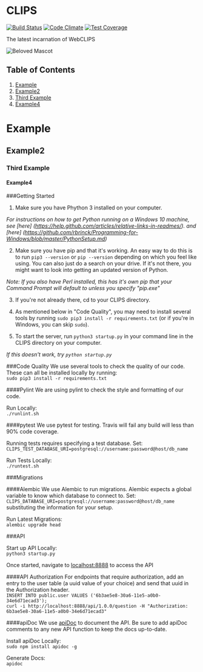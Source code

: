 # CLIPS
[![Build Status](https://magnum.travis-ci.com/BYU-ODH/CLIPS.svg?token=ckqz5jFpqLxNdR6qseWY)](https://magnum.travis-ci.com/BYU-ODH/CLIPS)
[![Code Climate](https://codeclimate.com/repos/55357094e30ba07d9e002cc0/badges/75b9acd8c4700c9462e2/gpa.svg)](https://codeclimate.com/repos/55357094e30ba07d9e002cc0/feed)
[![Test Coverage](https://codeclimate.com/repos/55357094e30ba07d9e002cc0/badges/75b9acd8c4700c9462e2/coverage.svg)](https://codeclimate.com/repos/55357094e30ba07d9e002cc0/coverage)

The latest incarnation of WebCLIPS

![Beloved Mascot](alex.jpg)

## Table of Contents
1. [Example](##example)
2. [Example2](#example2)
3. [Third Example](#third-example)
4. [Example4](#example4)

# Example
## Example2
### Third Example
#### Example4

###Getting Started
1. Make sure you have Phython 3 installed on your computer.

*For instructions on how to get Python running on a Windows 10 machine, see [here] (https://help.github.com/articles/relative-links-in-readmes/). and [here] (https://github.com/rbrinck/Programming-for-Windows/blob/master/PythonSetup.md)*

2. Make sure you have pip and that it's working. An easy way to do this is to run `pip3 --version` or `pip --version` depending on which you feel like using. You can also just do a search on your drive. If it's not there, you might want to look into getting an updated version of Python.

*Note: If you also have Perl installed, this has it's own pip that your Command Prompt will default to unless you specify "pip.exe"*

3. If you're not already there, cd to your CLIPS directory.

4. As mentioned below in "Code Quality", you may need to install several tools by running `sudo pip3 install -r requirements.txt` (or if you're in Windows, you can skip `sudo`).

5. To start the server, run
`python3 startup.py` in your command line in the CLIPS directory on your computer.

*If this doesn't work, try `python startup.py`*

###Code Quality
We use several tools to check the quality of our code.  These can all be installed locally by running:<br>
`sudo pip3 install -r requirements.txt`

####Pylint
We are using pylint to check the style and formatting of our code.

Run Locally:<br>
`./runlint.sh`

####pytest
We use pytest for testing.  Travis will fail any build will less than 90% code coverage.

Running tests requires specifying a test database. Set:<br>
`CLIPS_TEST_DATABASE_URI=postgresql://username:password@host/db_name`<br>

Run Tests Locally:<br>
`./runtest.sh`

###Migrations

####Alembic
We use Alembic to run migrations.  Alembic expects a global variable to know which database to connect to.
Set:<br>
`CLIPS_DATABASE_URI=postgresql://username:password@host/db_name`<br>
substituting the information for your setup.<br>

Run Latest Migrations:<br>
`alembic upgrade head`

###API

Start up API Locally:<br>
`python3 startup.py`

Once started, navigate to [localhost:8888](http://localhost:8888) to access the API

####API Authorization
For endpoints that require authorization, add an entry to the user table (a uuid value of your choice) and send that uuid in the Authorization header.<br>
`INSERT INTO public.user VALUES ('6b3ae5e8-30a6-11e5-a0b0-34e6d71ecad3');`<br>
`curl -i http://localhost:8888/api/1.0.0/question -H "Authorization: 6b3ae5e8-30a6-11e5-a0b0-34e6d71ecad3"`

####apiDoc
We use [apiDoc](http://apidocjs.com/) to document the API.  Be sure to add apiDoc comments to any new API function to keep the docs up-to-date.

Install apiDoc Locally:<br>
`sudo npm install apidoc -g`

Generate Docs:<br>
`apidoc`
